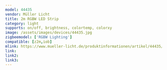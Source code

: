 ```yaml
---
model: 44435
vendor: Müller Licht 
title: 2m RGBW LED Strip
category: light
supports: on/off, brightness, colortemp, colorxy
image: /assets/images/devices/44435.jpg
zigbeemodel: ['RGBW Lighting']
compatible: [z2m,iob]
mlink: https://www.mueller-licht.de/produktinformationen/artikel/44435/
link: 
link2: 
link3: 
---
```


